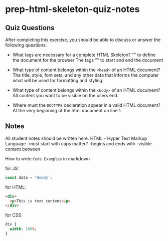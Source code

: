 # prep-html-skeleton-quiz-notes

## Quiz Questions

After completing this exercise, you should be able to discuss or answer the following questions:

- What tags are necessary for a complete HTML Skeleton?
  "<!DOCTYPE html>" to define the document for the browser
  The tags "<html></html>" to start and end the document
- What type of content belongs within the `<head>` of an HTML document?
  The title, style, font sets, and any other data that informs the computer what will be used for formatting and styling.

- What type of content belongs within the `<body>` of an HTML document?
  All content you want to be visible on the users end.

- Where must the `DOCTYPE` declaration appear in a valid HTML document?
  At the very beginning of the html document on line 1.

## Notes

All student notes should be written here.
HTML - Hyper Text Markup Language
-must start with <!DOCTYPE html> caps matter?
-begins and ends with <html></html>
-visible content between <body></body>

How to write `Code Examples` in markdown

for JS:

```javascript
const data = 'Howdy';
```

for HTML:

```html
<div>
  <p>This is text content</p>
</div>
```

for CSS:

```css
div {
  width: 100%;
}
```

